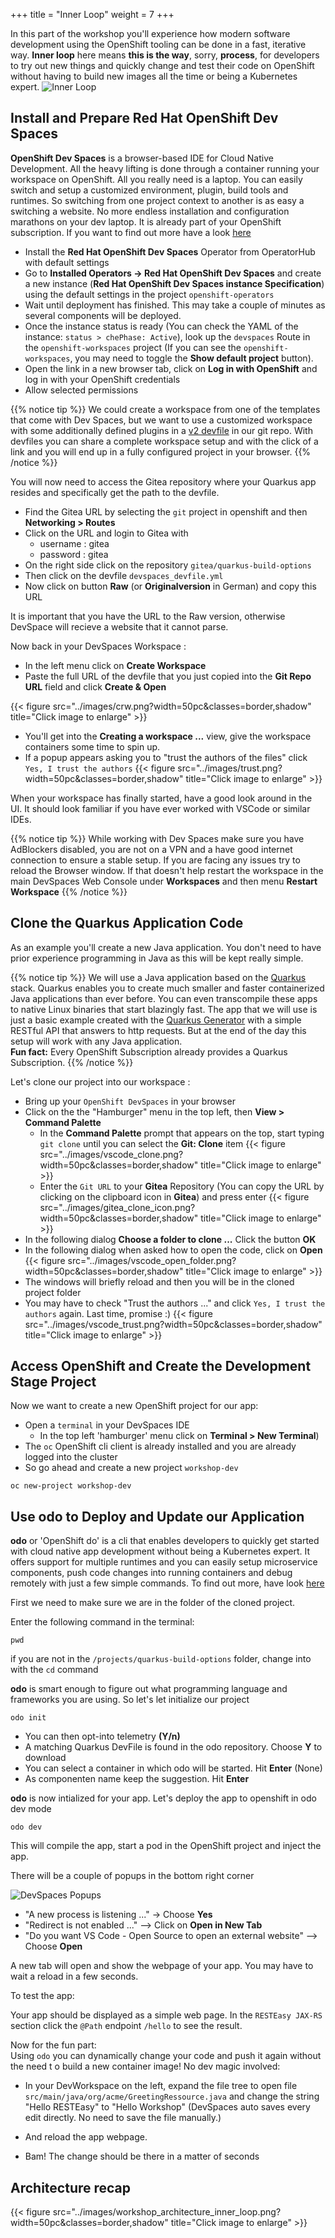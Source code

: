 +++
title = "Inner Loop"
weight = 7
+++

In this part of the workshop you'll experience how modern software development using the OpenShift tooling can be done in a fast, iterative way. **Inner loop** here means **this is the way**, sorry, **process**, for developers to try out new things and quickly change and test their code on OpenShift without having to build new images all the time or being a Kubernetes expert.
![Inner Loop](../images/loop.png)

## Install and Prepare Red Hat OpenShift Dev Spaces

**OpenShift Dev Spaces** is a browser-based IDE for Cloud Native Development. All the heavy lifting is done through a container running your workspace on OpenShift. All you really need is a laptop. You can easily switch and setup a customized environment, plugin, build tools and runtimes. So switching from one project context to another is as easy a switching a website. No more endless installation and configuration marathons on your dev laptop. It is already part of your OpenShift subscription. If you want to find out more have a look [here](https://developers.redhat.com/products/openshift-dev-spaces/overview)

- Install the **Red Hat OpenShift Dev Spaces** Operator from OperatorHub with default settings
- Go to **Installed Operators -> Red Hat OpenShift Dev Spaces** and create a new instance (**Red Hat OpenShift Dev Spaces instance Specification**) using the default settings in the project `openshift-operators`
- Wait until deployment has finished. This may take a couple of minutes as several components will be deployed.
- Once the instance status is ready (You can check the YAML of the instance: `status > chePhase: Active`), look up the `devspaces` Route in the `openshift-workspaces` project (If you can see the `openshift-workspaces`, you may need to toggle the **Show default project** button).
- Open the link in a new browser tab, click on **Log in with OpenShift** and log in with your OpenShift credentials
- Allow selected permissions

{{% notice tip %}}
We could create a workspace from one of the templates that come with Dev Spaces, but we want to use a customized workspace with some additionally defined plugins in a [v2 devfile](https://devfile.io/) in our git repo. With devfiles you can share a complete workspace setup and with the click of a link and you will end up in a fully configured project in your browser.
{{% /notice %}}

You will now need to access the Gitea repository where your Quarkus app resides and specifically get the path to the devfile.
- Find the Gitea URL by selecting the `git` project in openshift and then **Networking > Routes**
- Click on the URL and login to Gitea with
  - username : gitea
  - password : gitea
- On the right side click on the repository `gitea/quarkus-build-options`
- Then click on the devfile `devspaces_devfile.yml`
- Now click on button **Raw** (or **Originalversion** in German) and copy this URL

It is important that you have the URL to the Raw version, otherwise DevSpace will recieve a website that it cannot parse.

Now back in your DevSpaces Workspace :
- In the left menu click on **Create Workspace**
- Paste the full URL of the devfile that you just copied into the **Git Repo URL** field and click **Create & Open**

{{< figure src="../images/crw.png?width=50pc&classes=border,shadow" title="Click image to enlarge" >}}

- You'll get into the **Creating a workspace ...** view, give the workspace containers some time to spin up.
- If a popup appears asking you to "trust the authors of the files" click `Yes, I trust the authors` {{< figure src="../images/trust.png?width=50pc&classes=border,shadow" title="Click image to enlarge" >}}

When your workspace has finally started, have a good look around in the UI. It should look familiar if you have ever worked with VSCode or similar IDEs.

{{% notice tip %}}
While working with Dev Spaces make sure you have AdBlockers disabled, you are not on a VPN and a have good internet connection to ensure a stable setup. If you are facing any issues try to reload the Browser window. If that doesn't help restart the workspace in the main DevSpaces Web Console under **Workspaces** and then menu **Restart Workspace**
{{% /notice %}}

## Clone the Quarkus Application Code

As an example you'll create a new Java application. You don't need to have prior experience programming in Java as this will be kept really simple.

{{% notice tip %}}
We will use a Java application based on the [Quarkus](https://quarkus.io/) stack. Quarkus enables you to create much smaller and faster containerized Java applications than ever before. You can even transcompile these apps to native Linux binaries that start blazingly fast. The app that we will use is just a basic example created with the [Quarkus Generator](https://code.quarkus.io/) with a simple RESTful API that answers to http requests. But at the end of the day this setup will work with any Java application.  
**Fun fact:** Every OpenShift Subscription already provides a Quarkus Subscription.
{{% /notice %}}

Let's clone our project into our workspace :

- Bring up your `OpenShift DevSpaces` in your browser
- Click on the the "Hamburger" menu in the top left, then **View > Command Palette**
  - In the **Command Palette** prompt that appears on the top, start typing `git clone` until you can select the **Git: Clone** item
    {{< figure src="../images/vscode_clone.png?width=50pc&classes=border,shadow" title="Click image to enlarge" >}}
  - Enter the `Git URL` to your **Gitea** Repository (You can copy the URL by clicking on the clipboard icon in **Gitea**) and press enter
    {{< figure src="../images/gitea_clone_icon.png?width=50pc&classes=border,shadow" title="Click image to enlarge" >}}
- In the following dialog **Choose a folder to clone ...** Click the button **OK**
- In the following dialog when asked how to open the code, click on **Open**
  {{< figure src="../images/vscode_open_folder.png?width=50pc&classes=border,shadow" title="Click image to enlarge" >}}
- The windows will briefly reload and then you will be in the cloned project folder
- You may have to check "Trust the authors ..." and click `Yes, I trust the authors` again. Last time, promise :)
{{< figure src="../images/vscode_trust.png?width=50pc&classes=border,shadow" title="Click image to enlarge" >}}

## Access OpenShift and Create the Development Stage Project

Now we want to create a new OpenShift project for our app:

- Open a `terminal` in your DevSpaces IDE
  - In the top left 'hamburger' menu click on **Terminal > New Terminal**)
- The `oc` OpenShift cli client is already installed and you are already logged into the cluster
- So go ahead and create a new project `workshop-dev`

```
oc new-project workshop-dev
```

## Use odo to Deploy and Update our Application

**odo** or 'OpenShift do' is a cli that enables developers to quickly get started with cloud native app development without being a Kubernetes expert. It offers support for multiple runtimes and you can easily setup microservice components, push code changes into running containers and debug remotely with just a few simple commands. To find out more, have look [here](https://odo.dev/)

First we need to make sure we are in the folder of the cloned project.

Enter the following command in the terminal:

```
pwd
```

if you are not in the `/projects/quarkus-build-options` folder, change into with the `cd` command

**odo** is smart enough to figure out what programming language and frameworks you are using. So let's let initialize our project

```
odo init
```

- You can then opt-into telemetry **(Y/n)**
- A matching Quarkus DevFile is found in the odo repository. Choose **Y** to download
- You can select a container in which odo will be started. Hit **Enter** (None)
- As componenten name keep the suggestion. Hit **Enter**

**odo** is now intialized for your app. Let's deploy the app to openshift in odo dev mode

```
odo dev
```

This will compile the app, start a pod in the OpenShift project and inject the app.

There will be a couple of popups in the bottom right corner

![DevSpaces Popups](../images/devspaces_popup.png)

- "A new process is listening ..." -> Choose **Yes**
- "Redirect is not enabled ..." --> Click on **Open in New Tab**
- "Do you want VS Code - Open Source to open an external website" --> Choose **Open**

A new tab will open and show the webpage of your app. You may have to wait a reload in a few seconds.

To test the app:

Your app should be displayed as a simple web page. In the `RESTEasy JAX-RS` section click the `@Path` endpoint `/hello` to see the result.

Now for the fun part:  
Using `odo` you can dynamically change your code and push it again without the need t o build a new container image! No dev magic involved:

- In your DevWorkspace on the left, expand the file tree to open file `src/main/java/org/acme/GreetingRessource.java` and change the string "Hello RESTEasy" to "Hello Workshop" (DevSpaces auto saves every edit directly. No need to save the file manually.)

- And reload the app webpage.
- Bam! The change should be there in a matter of seconds

## Architecture recap

{{< figure src="../images/workshop_architecture_inner_loop.png?width=50pc&classes=border,shadow" title="Click image to enlarge" >}}
